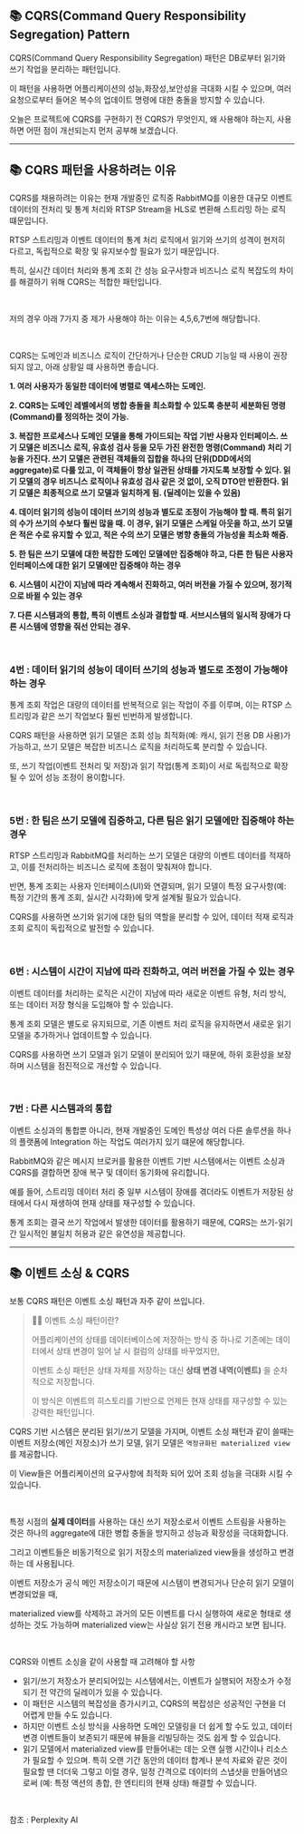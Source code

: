 ## 📚 CQRS(Command Query Responsibility Segregation) Pattern

CQRS(Command Query Responsibility Segregation) 패턴은 DB로부터 읽기와 쓰기 작업을 분리하는 패턴입니다.

이 패턴을 사용하면 어플리케이션의 성능,화장성,보안성을 극대화 시킬 수 있으며, 여러 요청으로부터 들어온 복수의 업데이트 명령에 대한 충돌을 방지할 수 있습니다.

오늘은 프로젝트에 CQRS를 구현하기 전 CQRS가 무엇인지, 왜 사용해야 하는지, 사용하면 어떤 점이 개선되는지 먼저 공부해 보겠습니다.

---

## 📚 CQRS 패턴을 사용하려는 이유

CQRS를 채용하려는 이유는 현재 개발중인 로직중 RabbitMQ를 이용한 대규모 이벤트 데이터의 전처리 및 통계 처리와 RTSP Stream을 HLS로 변환해 스트리밍 하는 로직 떄문입니다.

RTSP 스트리밍과 이벤트 데이터의 통계 처리 로직에서 읽기와 쓰기의 성격이 현저히 다르고, 독립적으로 확장 및 유지보수할 필요가 있기 때문입니다.

특히, 실시간 데이터 처리와 통계 조회 간 성능 요구사항과 비즈니스 로직 복잡도의 차이를 해결하기 위해 CQRS는 적합한 패턴입니다.

<br>

저의 경우 아래 7가지 중 제가 사용해야 하는 이유는 4,5,6,7번에 해당합니다.

<br>

CQRS는 도메인과 비즈니스 로직이 간단하거나 단순한 CRUD 기능일 때 사용이 권장되지 않고, 아래 상황일 떄 사용하면 좋습니다.

**1. 여러 사용자가 동일한 데이터에 병렬로 액세스하는 도메인.** 

**2. CQRS는 도메인 레벨에서의 병합 충돌을 최소화할 수 있도록 충분히 세분화된 명령(Command)를 정의하는 것이 가능.**

**3. 복잡한 프로세스나 도메인 모델을 통해 가이드되는 작업 기반 사용자 인터페이스. 쓰기 모델은 비즈니스 로직, 유효성 검사 등을 모두 가진 완전한 명령(Command) 처리 기능을 가진다. 쓰기 모델은 관련된 객체들의 집합을 하나의 단위(DDD에서의 aggregate)로 다룰  있고, 이 객체들이 항상 일관된 상태를 가지도록 보장할 수 있다. 읽기 모델의 경우 비즈니스 로직이나 유효성 검사 같은 것 없이, 오직 DTO만 반환한다. 읽기 모델은 최종적으로 쓰기 모델과 일치하게 됨. (딜레이는 있을 수 있음)**

**4. 데이터 읽기의 성능이 데이터 쓰기의 성능과 별도로 조정이 가능해야 할 때. 특히 읽기의 수가 쓰기의 수보다 훨씬 많을 때. 이 경우, 읽기 모델은 스케일 아웃을 하고, 쓰기 모델은 적은 수로 유지할 수 있고, 적은 수의 쓰기 모델은 병향 충돌의 가능성을 최소화 해줌.**

**5. 한 팀은 쓰기 모델에 대한 복잡한 도메인 모델에만 집중해야 하고, 다른 한 팀은 사용자 인터페이스에 대한 읽기 모델에만 집중해야 하는 경우**

**6. 시스템이 시간이 지남에 따라 계속해서 진화하고, 여러 버전을 가질 수 있으며, 정기적으로 바뀔 수 있는 경우**

**7. 다른 시스템과의 통합, 특히 이벤트 소싱과 결합할 때. 서브시스템의 일시적 장애가 다른 시스템에 영향을 줘선 안되는 경우.**

<br>

### 4번 : 데이터 읽기의 성능이 데이터 쓰기의 성능과 별도로 조정이 가능해야 하는 경우

통계 조회 작업은 대량의 데이터를 반복적으로 읽는 작업이 주를 이루며, 이는 RTSP 스트리밍과 같은 쓰기 작업보다 훨씬 빈번하게 발생합니다.

CQRS 패턴을 사용하면 읽기 모델은 조회 성능 최적화(예: 캐시, 읽기 전용 DB 사용)가 가능하고, 쓰기 모델은 복잡한 비즈니스 로직을 처리하도록 분리할 수 있습니다.

또, 쓰기 작업(이벤트 전처리 및 저장)과 읽기 작업(통계 조회)이 서로 독립적으로 확장될 수 있어 성능 조정이 용이합니다.

<br>

### 5번 : 한 팀은 쓰기 모델에 집중하고, 다른 팀은 읽기 모델에만 집중해야 하는 경우

RTSP 스트리밍과 RabbitMQ를 처리하는 쓰기 모델은 대량의 이벤트 데이터를 적재하고, 이를 전처리하는 비즈니스 로직에 초점이 맞춰져야 합니다.

반면, 통계 조회는 사용자 인터페이스(UI)와 연결되며, 읽기 모델이 특정 요구사항(예: 특정 기간의 통계 조회, 실시간 시각화)에 맞게 설계될 필요가 있습니다.

CQRS를 사용하면 쓰기와 읽기에 대한 팀의 역할을 분리할 수 있어, 데이터 적재 로직과 조회 로직이 독립적으로 발전할 수 있습니다.

<br>

### 6번 : 시스템이 시간이 지남에 따라 진화하고, 여러 버전을 가질 수 있는 경우

이벤트 데이터를 처리하는 로직은 시간이 지남에 따라 새로운 이벤트 유형, 처리 방식, 또는 데이터 저장 형식을 도입해야 할 수 있습니다.

통계 조회 모델은 별도로 유지되므로, 기존 이벤트 처리 로직을 유지하면서 새로운 읽기 모델을 추가하거나 업데이트할 수 있습니다.

CQRS를 사용하면 쓰기 모델과 읽기 모델이 분리되어 있기 때문에, 하위 호환성을 보장하며 시스템을 점진적으로 개선할 수 있습니다.


<br>

### 7번 : 다른 시스템과의 통합

이벤트 소싱과의 통합뿐 아니라, 현재 개발중인 도메인 특성상 여러 다른 솔루션을 하나의 플랫폼에 Integration 하는 작업도 여러가지 있기 떄문에 해당합니다.

RabbitMQ와 같은 메시지 브로커를 활용한 이벤트 기반 시스템에서는 이벤트 소싱과 CQRS를 결합하면 장애 복구 및 데이터 동기화에 유리합니다.

예를 들어, 스트리밍 데이터 처리 중 일부 시스템이 장애를 겪더라도 이벤트가 저장된 상태에서 다시 재생하여 현재 상태를 재구성할 수 있습니다.

통계 조회는 결국 쓰기 작업에서 발생한 데이터를 활용하기 때문에, CQRS는 쓰기-읽기 간 일시적인 불일치 허용과 같은 유연성을 제공합니다.

---

## 📚 이벤트 소싱 & CQRS

보통 CQRS 패턴은 이벤트 소싱 패턴과 자주 같이 쓰입니다.

> 🧙‍♀️ 이벤트 소싱 패턴이란?
> 
> 어플리케이션의 상태를 데이터베이스에 저장하는 방식 중 하나로 기존에는 데이터에서 상태 변경이 일어 날 시 컬럼의 상태를 바꾸었지만, 
> 
> 이벤트 소싱 패턴은 상태 자체를 저장하는 대신 **상태 변경 내역(이벤트)** 을 순차적으로 저장합니다. 
> 
> 이 방식은 이벤트의 히스토리를 기반으로 언제든 현재 상태를 재구성할 수 있는 강력한 패턴입니다.


CQRS 기반 시스템은 분리된 읽기/쓰기 모델을 가지며, 이벤트 소싱 패턴과 같이 쓸때는 이벤트 저장소(메인 저장소)가 쓰기 모델, 읽기 모델은 `역정규화된 materialized view`를 제공합니다.

이 View들은 어플리케이션의 요구사항에 최적화 되어 있어 조회 성능을 극대화 시킬 수 있습니다.

<br>

특정 시점의 **실제 데이터**를 사용하는 대신 쓰기 저장소로서 이벤트 스트림을 사용하는 것은 하나의 aggregate에 대한 병합 충돌을 방지하고 성능과 확장성을 극대화합니다.

그리고 이벤트들은 비동기적으로 읽기 저장소의 materialized view들을 생성하고 변경하는 데 사용됩니다.

이벤트 저장소가 공식 메인 저장소이기 때문에 시스템이 변경되거나 단순히 읽기 모델이 변경되었을 때, 

materialized view를 삭제하고 과거의 모든 이벤트를 다시 실행하여 새로운 형태로 생성하는 것도 가능하며 materialized view는 사실상 읽기 전용 캐시라고 보면 됩니다.

<br>

CQRS와 이벤트 소싱을 같이 사용할 때 고려해야 할 사항

- 읽기/쓰기 저장소가 분리되어있는 시스템에서는, 이벤트가 실행되어 저장소가 수정되기 전 약간의 딜레이가 있을 수 있습니다.
- 이 패턴은 시스템의 복잡성을 증가시키고, CQRS의 복잡성은 성공적인 구현을 더 어렵게 만들 수도 있습니다. 
- 하지만 이벤트 소싱 방식을 사용하면 도메인 모델링을 더 쉽게 할 수도 있고, 데이터 변경 이벤트들이 보존되기 때문에 뷰들을 리빌딩하는 것도 쉽게 할 수 있습니다.
- 읽기 모델에서 materialized view를 만들어내는 데는 오랜 실행 시간이나 리소스가 필요할 수 있으며. 특히 오랜 기간 동안의 데이터 합계나 분석 자료와 같은 것이 필요할 땐 더더욱 그렇고 이럴 경우, 일정 간격으로 데이터의 스냅샷을 만들어냄으로써 (예: 특정 액션의 총합, 한 엔티티의 현재 상태) 해결할 수 있습니다.

<br>

참조 : Perplexity AI